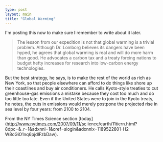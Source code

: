 ```yaml
---
type: post
layout: main
title: "Global Warming"
---
```

I'm posting this now to make sure I remember to write about it later.

> The lesson from our expedition is not that global warming is a trivial
problem. Although Dr. Lomborg believes its dangers have been hyped, he agrees
that global warming is real and will do more harm than good. He advocates a
carbon tax and a treaty forcing nations to budget hefty increases for research
into low-carbon energy technologies.

  
But the best strategy, he says, is to make the rest of the world as rich as
New York, so that people elsewhere can afford to do things like shore up their
coastlines and buy air conditioners. He calls Kyoto-style treaties to cut
greenhouse-gas emissions a mistake because they cost too much and do too
little too late. Even if the United States were to join in the Kyoto treaty,
he notes, the cuts in emissions would merely postpone the projected rise in
sea level by four years: from 2100 to 2104.

  
  
From the NY Times Science section [today](http://www.nytimes.com/2007/09/11/sc
ience/earth/11tiern.html?8dpc=&_r=1&adxnnl=1&oref=slogin&adxnnlx=1189522801-H2
W8cGiO1nq6pjdlFzbDaw).

